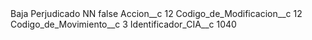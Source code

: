 <?xml version="1.0" encoding="UTF-8"?>
<CustomMetadata xmlns="http://soap.sforce.com/2006/04/metadata" xmlns:xsi="http://www.w3.org/2001/XMLSchema-instance" xmlns:xsd="http://www.w3.org/2001/XMLSchema">
    <label>Baja Perjudicado NN</label>
    <protected>false</protected>
    <values>
        <field>Accion__c</field>
        <value xsi:type="xsd:string">12</value>
    </values>
    <values>
        <field>Codigo_de_Modificacion__c</field>
        <value xsi:type="xsd:string">12</value>
    </values>
    <values>
        <field>Codigo_de_Movimiento__c</field>
        <value xsi:type="xsd:string">3</value>
    </values>
    <values>
        <field>Identificador_CIA__c</field>
        <value xsi:type="xsd:string">1040</value>
    </values>
</CustomMetadata>
